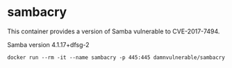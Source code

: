 sambacry
========

This container provides a version of Samba vulnerable to CVE-2017-7494.

Samba version 4.1.17+dfsg-2

```
docker run --rm -it --name sambacry -p 445:445 damnvulnerable/sambacry
```
